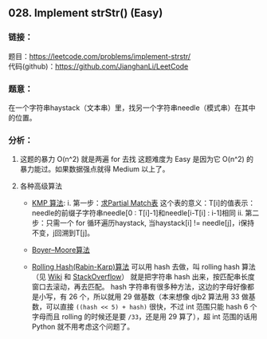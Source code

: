 ## 028. Implement strStr() (Easy)

### **链接**：
题目：https://leetcode.com/problems/implement-strstr/  
代码(github)：https://github.com/JianghanLi/LeetCode

### **题意**：
在一个字符串haystack（文本串）里，找另一个字符串needle（模式串）在其中的位置。  

### **分析**：
1. 这题的暴力 O(n^2) 就是两遍 for 去找
	这题难度为 Easy 是因为它 O(n^2) 的暴力能过。如果数据强点就得 Medium 以上了。  
	
2. 各种高级算法
	- [KMP 算法](http://en.wikipedia.org/wiki/Knuth-Morris-Pratt_algorithm):
		i. 第一步：[求Partial Match表](https://en.wikipedia.org/wiki/Knuth%E2%80%93Morris%E2%80%93Pratt_algorithm#.22Partial_match.22_table_.28also_known_as_.22failure_function.22.29)
			这个表的意义：T[i]的值表示：needle的前缀子字符串needle[0 : T[i]-1]和needle[i-T[i] : i-1]相同
		ii. 第二步：只需一个 for 循环遍历haystack, 当haystack[i] != needle[j]，i保持不变，j回溯到T[j]。
	
	- [Boyer–Moore算法](https://en.wikipedia.org/wiki/Boyer%E2%80%93Moore_string_search_algorithm)
	- [Rolling Hash(Rabin-Karp)算法](https://en.wikipedia.org/wiki/Rolling_hash)
		可以用 hash 去做，叫 rolling hash 算法（见 [Wiki](http://en.wikipedia.org/wiki/Rolling_hash) 和 [StackOverflow](http://stackoverflow.com/questions/711770/fast-implementation-of-rolling-hash)）
		就是把字符串 hash 出来，按匹配串长度窗口去滚动，再去匹配。
		hash 字符串有很多种方法，这边的字母好像都是小写，有 26 个，所以就用 29 做基数（本来想像 djb2 算法用 33 做基数，可以直接 `((hash << 5) + hash)` 很快，不过 int 范围只能 hash 6 个字母而且 rolling 的时候还是要 `/33`，还是用 29 算了），超 int 范围的话用 Python 就不用考虑这个问题了。  